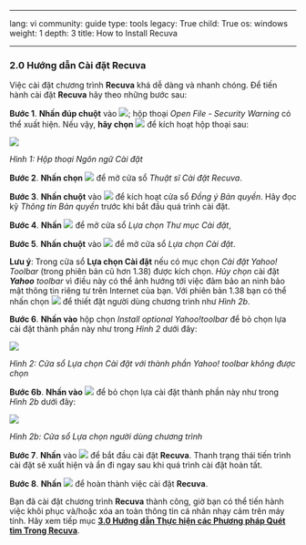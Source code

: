 

---

lang: vi
community: guide
type: tools
legacy: True
child: True
os: windows
weight: 1
depth: 3
title: How to Install Recuva

---

### 2.0 Hướng dẫn Cài đặt Recuva ###

Việc cài đặt chương trình **Recuva** khá dễ dàng và nhanh chóng. Để tiến hành cài đặt **Recuva** hãy theo những bước sau:

**Bước 1**. **Nhấn đúp chuột** vào ![](/sbox/screen/recuva-vi/13.png); hộp thoại *Open File - Security Warning* có thể xuất hiện. Nếu vậy, **hãy chọn** ![](/sbox/screen/recuva-vi/02.png) để kích hoạt hộp thoại sau:

![](/sbox/screen/recuva-vi/03.png)

*Hình 1: Hộp thoại Ngôn ngữ Cài đặt*

**Bước 2**. **Nhấn chọn** ![](/sbox/screen/recuva-vi/04.png) để mở cửa sổ *Thuật sĩ Cài đặt Recuva*.

**Bước 3**. **Nhấn chuột** vào ![](/sbox/screen/recuva-vi/06.png) để kích hoạt cửa sổ *Đồng ý Bản quyền*. Hãy đọc kỹ *Thông tin Bản quyền* trước khi bắt đầu quá trình cài đặt.

**Bước 4**. **Nhấn** ![](/sbox/screen/recuva-vi/07.png) để mở cửa sổ *Lựa chọn Thư mục Cài đặt*, 

**Bước 5**. **Nhấn chuột** vào ![](/sbox/screen/recuva-vi/06.png) để mở cửa sổ *Lựa chọn Cài đặt*.

**Lưu ý**: Trong cửa sổ **Lựa chọn Cài đặt** nếu có mục chọn *Cài đặt Yahoo! Toolbar* (trong phiên bản cũ hơn 1.38) được kích chọn. *Hủy chọn* cài đặt ***Yahoo** toolbar* vì điều này có thể ảnh hướng tới việc đảm bảo an ninh bảo mật thông tin riêng tư trên Internet của bạn. Với phiên bản 1.38 bạn có thể nhấn chọn ![](/sbox/screen/recuva-vi/08b.png) để thiết đặt người dùng chương trình như *Hình 2b*.


**Bước 6**. **Nhấn vào** hộp chọn *Install optional Yahoo!toolbar* để bỏ chọn lựa cài đặt thành phần này như trong *Hình 2* dưới đây:

![](/sbox/screen/recuva-vi/09a.png)

*Hình 2: Cửa sổ Lựa chọn Cài đặt với thành phần Yahoo! toolbar không được chọn*

**Bước 6b**. **Nhấn vào** ![](/sbox/screen/recuva-vi/08b.png) để bỏ chọn lựa cài đặt thành phần này như trong *Hình 2b* dưới đây:

![](/sbox/screen/recuva-vi/08.png)

*Hình 2b: Cửa sổ Lựa chọn người dùng chương trình*

**Bước 7**. **Nhấn** vào ![](/sbox/screen/recuva-vi/10.png) để bắt đầu cài đặt **Recuva**. Thanh trạng thái tiến trình cài đặt sẽ xuất hiện và ẩn đi ngay sau khi quá trình cài đặt hoàn tất.


**Bước 8**. **Nhấn** ![](/sbox/screen/recuva-vi/12.png) để hoàn thành việc cài đặt **Recuva**.

Bạn đã cài đặt chương trình **Recuva** thành công, giờ bạn có thể tiến hành việc khôi phục và/hoặc xóa an toàn thông tin cá nhân nhạy cảm trên máy tính. Hãy xem tiếp mục [**3.0 Hướng dẫn Thực hiện các Phương pháp Quét tìm Trong Recuva**](/vi/recuva-cacphuongphapquet).


